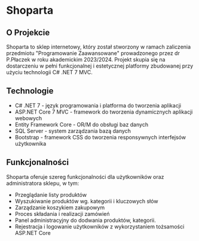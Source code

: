 # Shoparta

## O Projekcie

Shoparta to sklep internetowy, który został stworzony w ramach zaliczenia przedmiotu "Programowanie Zaawansowane" prowadzonego przez dr P.Płaczek w roku akademickim 2023/2024. Projekt skupia się na dostarczeniu w pełni funkcjonalnej i estetycznej platformy zbudowanej przy użyciu technologii C# .NET 7 MVC.

## Technologie

- C# .NET 7 - język programowania i platforma do tworzenia aplikacji
- ASP.NET Core 7 MVC - framework do tworzenia dynamicznych aplikacji webowych
- Entity Framework Core - OR/M do obsługi baz danych
- SQL Server - system zarządzania bazą danych
- Bootstrap - framework CSS do tworzenia responsywnych interfejsów użytkownika

## Funkcjonalności

Shoparta oferuje szereg funkcjonalności dla użytkowników oraz administratora sklepu, w tym:

- Przeglądanie listy produktów
- Wyszukiwanie produktów wg. kategorii i kluczowych słów
- Zarządzanie koszykiem zakupowym
- Proces składania i realizacji zamówień
- Panel administracyjny do dodwania produktów, kategorii.
- Rejestracja i logowanie użytkowników z wykorzystaniem tożsamości ASP.NET Core
